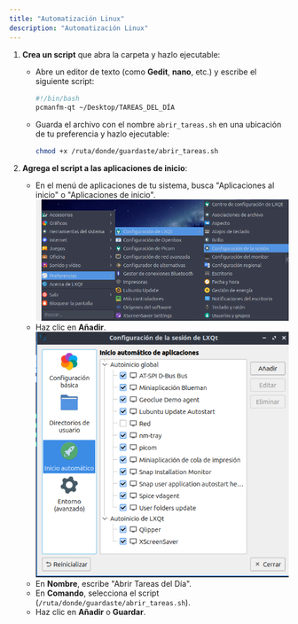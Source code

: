 ```yaml
---
title: "Automatización Linux"
description: "Automatización Linux"
---
```


1. **Crea un script** que abra la carpeta y hazlo ejecutable:
   - Abre un editor de texto (como **Gedit**, **nano**, etc.) y escribe el siguiente script:
     ```bash title="LXQt"
     #!/bin/bash
     pcmanfm-qt ~/Desktop/TAREAS_DEL_DÍA
     ```
   - Guarda el archivo con el nombre `abrir_tareas.sh` en una ubicación de tu preferencia y hazlo ejecutable:
     ```bash
     chmod +x /ruta/donde/guardaste/abrir_tareas.sh
     ```

2. **Agrega el script a las aplicaciones de inicio**:
   - En el menú de aplicaciones de tu sistema, busca "Aplicaciones al inicio" o "Aplicaciones de inicio".
  ![linux boot apps](../../../../assets/ut3/linuxTask1.png)
   - Haz clic en **Añadir**.
  ![linux boot apps 2](../../../../assets/ut3/linuxTask2.png) 
   - En **Nombre**, escribe "Abrir Tareas del Día".
   - En **Comando**, selecciona el script (`/ruta/donde/guardaste/abrir_tareas.sh`).
   - Haz clic en **Añadir** o **Guardar**.
